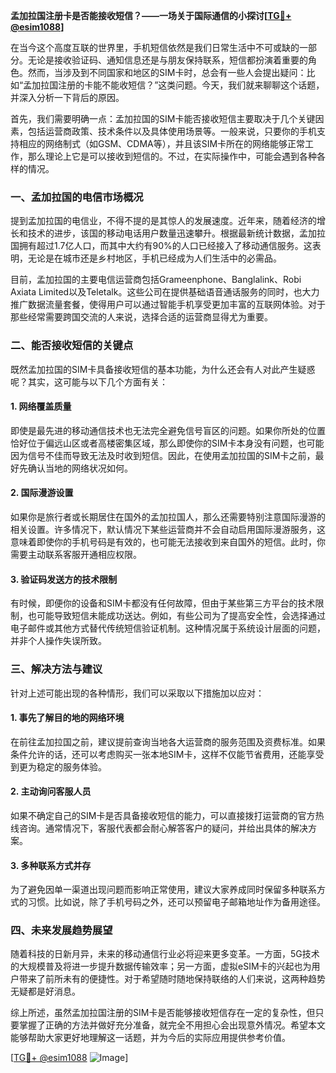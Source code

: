 **孟加拉国注册卡是否能接收短信？——一场关于国际通信的小探讨[[TG💪+ @esim1088](https://t.me/s/esim1088)]**

在当今这个高度互联的世界里，手机短信依然是我们日常生活中不可或缺的一部分。无论是接收验证码、通知信息还是与朋友保持联系，短信都扮演着重要的角色。然而，当涉及到不同国家和地区的SIM卡时，总会有一些人会提出疑问：比如“孟加拉国注册的卡能不能收短信？”这类问题。今天，我们就来聊聊这个话题，并深入分析一下背后的原因。

首先，我们需要明确一点：孟加拉国的SIM卡能否接收短信主要取决于几个关键因素，包括运营商政策、技术条件以及具体使用场景等。一般来说，只要你的手机支持相应的网络制式（如GSM、CDMA等），并且该SIM卡所在的网络能够正常工作，那么理论上它是可以接收到短信的。不过，在实际操作中，可能会遇到各种各样的情况。

### 一、孟加拉国的电信市场概况

提到孟加拉国的电信业，不得不提的是其惊人的发展速度。近年来，随着经济的增长和技术的进步，该国的移动电话用户数量迅速攀升。根据最新统计数据，孟加拉国拥有超过1.7亿人口，而其中大约有90%的人口已经接入了移动通信服务。这表明，无论是在城市还是乡村地区，手机已经成为人们生活中的必需品。

目前，孟加拉国的主要电信运营商包括Grameenphone、Banglalink、Robi Axiata Limited以及Teletalk。这些公司在提供基础语音通话服务的同时，也大力推广数据流量套餐，使得用户可以通过智能手机享受更加丰富的互联网体验。对于那些经常需要跨国交流的人来说，选择合适的运营商显得尤为重要。

### 二、能否接收短信的关键点

既然孟加拉国的SIM卡具备接收短信的基本功能，为什么还会有人对此产生疑惑呢？其实，这可能与以下几个方面有关：

#### 1. 网络覆盖质量
即使是最先进的移动通信技术也无法完全避免信号盲区的问题。如果你所处的位置恰好位于偏远山区或者高楼密集区域，那么即使你的SIM卡本身没有问题，也可能因为信号不佳而导致无法及时收到短信。因此，在使用孟加拉国的SIM卡之前，最好先确认当地的网络状况如何。

#### 2. 国际漫游设置
如果你是旅行者或长期居住在国外的孟加拉国人，那么还需要特别注意国际漫游的相关设置。许多情况下，默认情况下某些运营商并不会自动启用国际漫游服务，这意味着即使你的手机号码是有效的，也可能无法接收到来自国外的短信。此时，你需要主动联系客服开通相应权限。

#### 3. 验证码发送方的技术限制
有时候，即便你的设备和SIM卡都没有任何故障，但由于某些第三方平台的技术限制，也可能导致短信未能成功送达。例如，有些公司为了提高安全性，会选择通过电子邮件或其他方式替代传统短信验证机制。这种情况属于系统设计层面的问题，并非个人操作失误所致。

### 三、解决方法与建议

针对上述可能出现的各种情形，我们可以采取以下措施加以应对：

#### 1. 事先了解目的地的网络环境
在前往孟加拉国之前，建议提前查询当地各大运营商的服务范围及资费标准。如果条件允许的话，还可以考虑购买一张本地SIM卡，这样不仅能节省费用，还能享受到更为稳定的服务体验。

#### 2. 主动询问客服人员
如果不确定自己的SIM卡是否具备接收短信的能力，可以直接拨打运营商的官方热线咨询。通常情况下，客服代表都会耐心解答客户的疑问，并给出具体的解决方案。

#### 3. 多种联系方式并存
为了避免因单一渠道出现问题而影响正常使用，建议大家养成同时保留多种联系方式的习惯。比如说，除了手机号码之外，还可以预留电子邮箱地址作为备用途径。

### 四、未来发展趋势展望

随着科技的日新月异，未来的移动通信行业必将迎来更多变革。一方面，5G技术的大规模普及将进一步提升数据传输效率；另一方面，虚拟eSIM卡的兴起也为用户带来了前所未有的便捷性。对于希望随时随地保持联络的人们来说，这两种趋势无疑都是好消息。

综上所述，虽然孟加拉国注册的SIM卡是否能够接收短信存在一定的复杂性，但只要掌握了正确的方法并做好充分准备，就完全不用担心会出现意外情况。希望本文能够帮助大家更好地理解这一话题，并为今后的实际应用提供参考价值。

[[TG💪+ @esim1088](https://t.me/s/esim1088) ![Image](https://i.postimg.cc/4NQfJmqS/Snipaste-2025-05-13-00-14-12.png)]